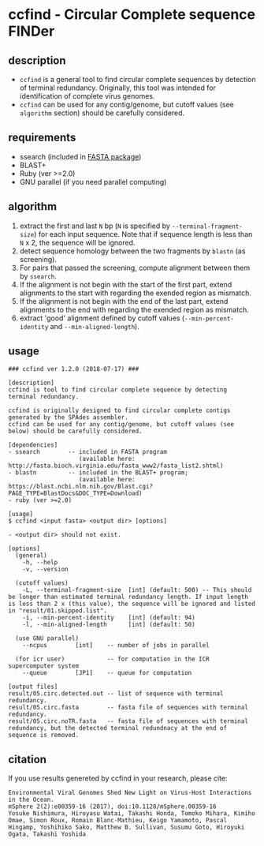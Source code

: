 
# ccfind - Circular Complete sequence FINDer

## description
* `ccfind` is a general tool to find circular complete sequences by detection of terminal redundancy. Originally, this tool was intended for identification of complete virus genomes.
* `ccfind` can be used for any contig/genome, but cutoff values (see `algorithm` section) should be carefully considered.

## requirements
* ssearch (included in [FASTA package](http://fasta.bioch.virginia.edu/fasta_www2/fasta_list2.shtml))
* BLAST+ 
* Ruby (ver >=2.0)
* GNU parallel (if you need parallel computing)

## algorithm
1. extract the first and last `N` bp (`N` is specified by `--terminal-fragment-size`) for each input sequence. Note that if sequence length is less than `N` x 2, the sequence will be ignored.
2. detect sequence homology between the two fragments by `blastn` (as screening).
3. For pairs that passed the screening, compute alignment between them by `ssearch`.
4. If the alignment is not begin with the start of the first part, extend alignments to the start with regarding the exended region as mismatch.
5. If the alignment is not begin with the end of the last part, extend alignments to the end with regarding the exended region as mismatch.
6. extract 'good' alignment defined by cutoff values (`--min-percent-identity` and `--min-aligned-length`).

## usage 
```
### ccfind ver 1.2.0 (2018-07-17) ###

[description]
ccfind is tool to find circular complete sequence by detecting terminal redundancy.

ccfind is originally designed to find circular complete contigs generated by the SPAdes assembler.
ccfind can be used for any contig/genome, but cutoff values (see below) should be carefully considered.

[dependencies]
- ssearch        -- included in FASTA program
                    (available here: http://fasta.bioch.virginia.edu/fasta_www2/fasta_list2.shtml)
- blastn         -- included in the BLAST+ program;
                    (available here: https://blast.ncbi.nlm.nih.gov/Blast.cgi?PAGE_TYPE=BlastDocs&DOC_TYPE=Download)
- ruby (ver >=2.0)

[usage]
$ ccfind <input fasta> <output dir> [options]

- <output dir> should not exist.

[options]
  (general)
    -h, --help
    -v, --version

  (cutoff values)
    -L, --terminal-fragment-size  [int] (default: 500) -- This should be longer than estimated terminal redundancy length. If input length is less than 2 x (this value), the sequence will be ignored and listed in "result/01.skipped.list".
    -i, --min-percent-identity    [int] (default: 94)
    -l, --min-aligned-length      [int] (default: 50)

  (use GNU parallel)
    --ncpus        [int]    -- number of jobs in parallel

  (for icr user)            -- for computation in the ICR supercomputer system
    --queue        [JP1]    -- queue for computation

[output files]
result/05.circ.detected.out -- list of sequence with terminal redundancy.
result/05.circ.fasta        -- fasta file of sequences with terminal redundancy.
result/05.circ.noTR.fasta   -- fasta file of sequences with terminal redundancy, but the detected terminal redundnacy at the end of sequence is removed.
```

## citation
If you use results genereted by ccfind in your research, please cite:
```
Environmental Viral Genomes Shed New Light on Virus-Host Interactions in the Ocean.
mSphere 2(2):e00359-16 (2017), doi:10.1128/mSphere.00359-16
Yosuke Nishimura, Hiroyasu Watai, Takashi Honda, Tomoko Mihara, Kimiho Omae, Simon Roux, Romain Blanc-Mathieu, Keigo Yamamoto, Pascal Hingamp, Yoshihiko Sako, Matthew B. Sullivan, Susumu Goto, Hiroyuki Ogata, Takashi Yoshida
```

